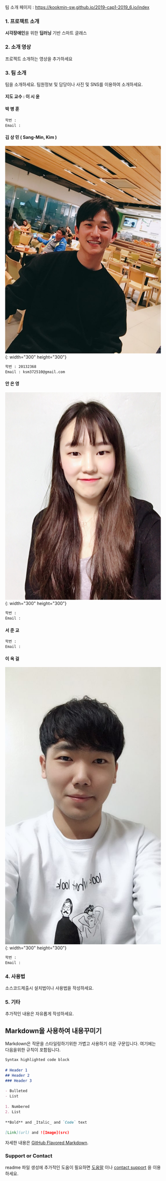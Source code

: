 팀 소개 페이지 : https://kookmin-sw.github.io/2019-cap1-2019_6.io/index

### 1. 프로잭트 소개

**시각장애인**을 위한 **딥러닝** 기반 스마트 글래스  

### 2. 소개 영상

프로젝트 소개하는 영상을 추가하세요

### 3. 팀 소개

팀을 소개하세요.
팀원정보 및 담당이나 사진 및 SNS를 이용하여 소개하세요.
#### 지도 교수 : 이 시 윤 

#### **박 병 훈**

<!-- ![ahn](/img/Ahn.jpeg){: width="300" height="300"} -->

```markdown
학번 : 
Email : 
```

#### **김 상 민 ( Sang-Min, Kim )**

![kim](/img/Kim.jpeg){: width="300" height="300"}

```markdown
학번 : 20132368
Email : ksm372510@gmail.com
```

#### **안 은 영**

![ahn](/img/Ahn.jpeg){: width="300" height="300"}

```markdown
학번 : 
Email : 
```

#### **서 준 교**

<!-- ![ahn](/img/Ahn.jpeg){: width="300" height="300"} -->

```markdown
학번 : 
Email : 
```

#### **이 옥 걸**

![ahn](/img/Lee.jpeg){: width="300" height="300"}

```markdown
학번 : 
Email : 
```

### 4. 사용법

소스코드제출시 설치법이나 사용법을 작성하세요.

### 5. 기타

추가적인 내용은 자유롭게 작성하세요.


## Markdown을 사용하여 내용꾸미기

Markdown은 작문을 스타일링하기위한 가볍고 사용하기 쉬운 구문입니다. 여기에는 다음을위한 규칙이 포함됩니다.

```markdown
Syntax highlighted code block

# Header 1
## Header 2
### Header 3

- Bulleted
- List

1. Numbered
2. List

**Bold** and _Italic_ and `Code` text

[Link](url) and ![Image](src)
```

자세한 내용은 [GitHub Flavored Markdown](https://guides.github.com/features/mastering-markdown/).

### Support or Contact

readme 파일 생성에 추가적인 도움이 필요하면 [도움말](https://help.github.com/articles/about-readmes/) 이나 [contact support](https://github.com/contact) 을 이용하세요.
